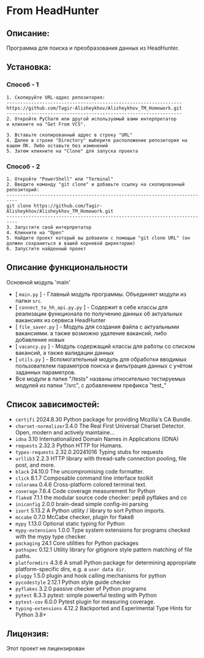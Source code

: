 #  From HeadHunter

## Описание:
Программа для поиска и преобразования данных из HeadHunter.

## Установка:

### Способ - 1
```
1. Скопируйте URL-адрес репозитория:
----------------------------------------------------------------
https://github.com/Tagir-Alisheykhov/Alisheykhov_TM_Homework.git
----------------------------------------------------------------
2. Откройте PyCharm или другой используемый вами интерпретатор
и кликните на "Get From VCS".

3. Вставьте скопированный адрес в строку "URL"
4. Далее в строке "Directory" выберите расположение репозитория на вашем ПК. Либо оставьте без изменений
5. Затем кликните на "Clone" для запуска проекта
```
### Способ - 2
```
1. Откройте "PowerShell" или "Terminal"
2. Введите команду "git clone" и добавьте ссылку на скопированный репозиторий:
--------------------------------------------------------------------------
git clone https://github.com/Tagir-Alisheykhov/Alisheykhov_TM_Homework.git
--------------------------------------------------------------------------
3. Запустите свой интерпретатор
4. Кликните на "Open"  
5. Найдите проект который вы добавили с помощью "git clone URL" (он должен сохраниться в вашей корневой директории)
6. Запустите найденный проект
```

## Описание функциональности

Основной модуль 'main'
- [ `main.py` ] - Главный модуль программы. Объединяет модули из папки `src`. 
- [ `connect_to_hh_api.py.py` ] - Содержит в себе классы для реализации функционала по получению данных об актуальных вакансиях из сервиса HeadHunter
- [ `file_saver.py` ] - Модуль для создания файла с актуальными вакансиями. а также возможно удаление вакансий, либо добавление новых
- [ `vacancy.py` ] - Модуль содержащий классы для работы со списком вакансий, а также валидации данных 
- [ `utils.py` ] - Вспомогательный модуль для обработки вводимых пользователем параметров поиска и фильтрация данных 
с учётом заданных параметров.
- Все модули в папке "/tests" названы относительно тестируемых модулей из папки "/src", с добавлением префикса "test_"


## Список зависимостей:
- `certifi`           2024.8.30 Python package for providing Mozilla's CA Bundle.
- `charset-normalizer`3.4.0 The Real First Universal Charset Detector. Open, modern and actively maintaine...
- `idna`              3.10  Internationalized Domain Names in Applications (IDNA)
- `requests`          2.32.3 Python HTTP for Humans.
- `types-requests`    2.32.0.20241016 Typing stubs for requests
- `urllib3`           2.2.3 HTTP library with thread-safe connection pooling, file post, and more.
- `black`             24.10.0 The uncompromising code formatter.
- `click`             8.1.7  Composable command line interface toolkit
- `colorama`          0.4.6  Cross-platform colored terminal text.
- `coverage`          7.6.4  Code coverage measurement for Python
- `flake8`            7.1.1  the modular source code checker: pep8 pyflakes and co
- `iniconfig`         2.0.0  brain-dead simple config-ini parsing
- `isort`             5.13.2 A Python utility / library to sort Python imports.
- `mccabe`            0.7.0  McCabe checker, plugin for flake8
- `mypy`              1.13.0 Optional static typing for Python
- `mypy-extensions`   1.0.0  Type system extensions for programs checked with the mypy type checker.
- `packaging`         24.1   Core utilities for Python packages
- `pathspec`          0.12.1 Utility library for gitignore style pattern matching of file paths.
- `platformdirs`      4.3.6  A small Python package for determining appropriate platform-specific dirs, e.g. a `user data dir`.
- `pluggy`            1.5.0  plugin and hook calling mechanisms for python
- `pycodestyle`       2.12.1 Python style guide checker
- `pyflakes`          3.2.0  passive checker of Python programs
- `pytest`            8.3.3  pytest: simple powerful testing with Python
- `pytest-cov`        6.0.0  Pytest plugin for measuring coverage.
- `typing-extensions` 4.12.2 Backported and Experimental Type Hints for Python 3.8+


## Лицензия:
Этот проект не лицензирован